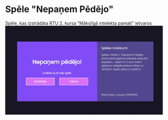 # Spēle "Nepaņem Pēdējo"
Spēle, kas izstrādāta RTU 2. kursa "Mākslīgā intelekta pamati" ietvaros 
![](https://github.com/regle1/nepanem-pedejo/blob/main/Includes/demo.gif)
